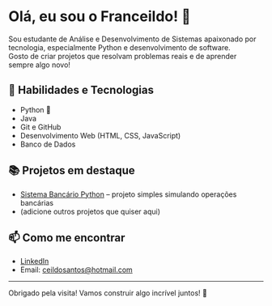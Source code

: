 # Olá, eu sou o Franceildo! 👋

Sou estudante de Análise e Desenvolvimento de Sistemas apaixonado por tecnologia, especialmente Python e desenvolvimento de software.  
Gosto de criar projetos que resolvam problemas reais e de aprender sempre algo novo!

## 🚀 Habilidades e Tecnologias

- Python 🐍  
- Java  
- Git e GitHub  
- Desenvolvimento Web (HTML, CSS, JavaScript)  
- Banco de Dados

## 📚 Projetos em destaque

- [Sistema Bancário Python](https://github.com/FranceildoS/sistema-bancario-python) – projeto simples simulando operações bancárias  
- (adicione outros projetos que quiser aqui)

## 📫 Como me encontrar

- [LinkedIn](https://www.linkedin.com/in/ceildosantos)  
- Email: ceildosantos@hotmail.com  

---

Obrigado pela visita! Vamos construir algo incrível juntos! 🚀
